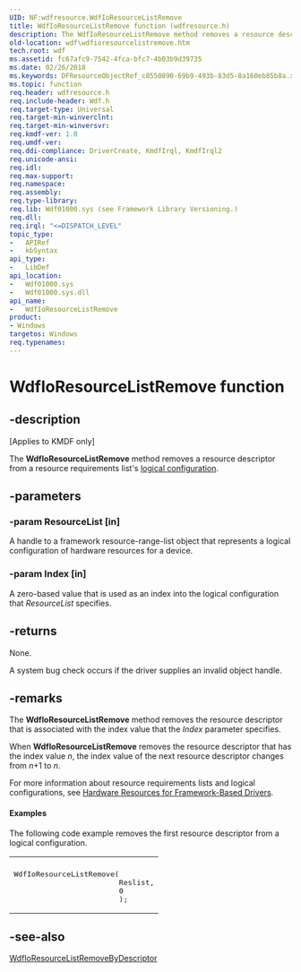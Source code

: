 ```yaml
---
UID: NF:wdfresource.WdfIoResourceListRemove
title: WdfIoResourceListRemove function (wdfresource.h)
description: The WdfIoResourceListRemove method removes a resource descriptor from a resource requirements list's logical configuration.
old-location: wdf\wdfioresourcelistremove.htm
tech.root: wdf
ms.assetid: fc67afc9-7542-4fca-bfc7-4b03b9d39735
ms.date: 02/26/2018
ms.keywords: DFResourceObjectRef_c8550890-69b9-493b-83d5-8a160eb85b8a.xml, WdfIoResourceListRemove, WdfIoResourceListRemove method, kmdf.wdfioresourcelistremove, wdf.wdfioresourcelistremove, wdfresource/WdfIoResourceListRemove
ms.topic: function
req.header: wdfresource.h
req.include-header: Wdf.h
req.target-type: Universal
req.target-min-winverclnt: 
req.target-min-winversvr: 
req.kmdf-ver: 1.0
req.umdf-ver: 
req.ddi-compliance: DriverCreate, KmdfIrql, KmdfIrql2
req.unicode-ansi: 
req.idl: 
req.max-support: 
req.namespace: 
req.assembly: 
req.type-library: 
req.lib: Wdf01000.sys (see Framework Library Versioning.)
req.dll: 
req.irql: "<=DISPATCH_LEVEL"
topic_type:
-	APIRef
-	kbSyntax
api_type:
-	LibDef
api_location:
-	Wdf01000.sys
-	Wdf01000.sys.dll
api_name:
-	WdfIoResourceListRemove
product:
- Windows
targetos: Windows
req.typenames: 
---
```


# WdfIoResourceListRemove function


## -description


<p class="CCE_Message">[Applies to KMDF only]</p>

The <b>WdfIoResourceListRemove</b> method removes a resource descriptor from a resource requirements list's <a href="https://msdn.microsoft.com/c7a6997b-34f9-4dd9-b384-2321a8b5ce54">logical configuration</a>.


## -parameters




### -param ResourceList [in]

A handle to a framework resource-range-list object that represents a logical configuration of hardware resources for a device.


### -param Index [in]

A zero-based value that is used as an index into the logical configuration that <i>ResourceList</i> specifies.


## -returns



None.

A system bug check occurs if the driver supplies an invalid object handle.






## -remarks



The <b>WdfIoResourceListRemove</b> method removes the resource descriptor that is associated with the index value that the <i>Index</i> parameter specifies.

When <b>WdfIoResourceListRemove</b> removes the resource descriptor that has the index value <i>n</i>, the index value of the next resource descriptor changes from <i>n</i>+1 to <i>n</i>.

For more information about resource requirements lists and logical configurations, see <a href="https://docs.microsoft.com/windows-hardware/drivers/wdf/hardware-resources-for-kmdf-drivers">Hardware Resources for Framework-Based Drivers</a>.


#### Examples

The following code example removes the first resource descriptor from a logical configuration.

<div class="code"><span codelanguage=""><table>
<tr>
<th></th>
</tr>
<tr>
<td>
<pre>WdfIoResourceListRemove(
                        Reslist,
                        0
                        );</pre>
</td>
</tr>
</table></span></div>



## -see-also




<a href="https://msdn.microsoft.com/library/windows/hardware/ff548528">WdfIoResourceListRemoveByDescriptor</a>
 

 

